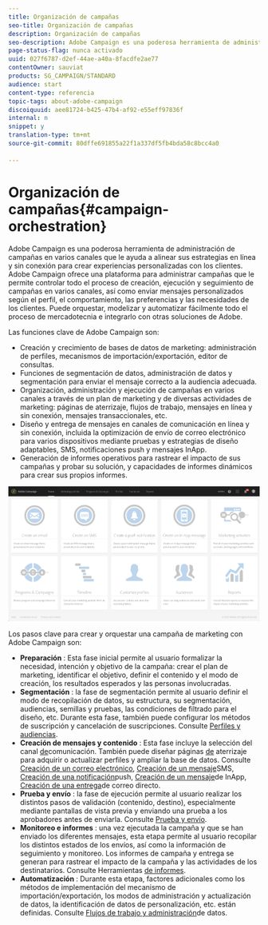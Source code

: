 ```yaml
---
title: Organización de campañas
seo-title: Organización de campañas
description: Organización de campañas
seo-description: Adobe Campaign es una poderosa herramienta de administración de campañas en varios canales que le ayuda a alinear sus estrategias en línea y sin conexión para crear experiencias personalizadas con los clientes.
page-status-flag: nunca activado
uuid: 027f6787-d2ef-44ae-a40a-8facdfe2ae77
contentOwner: sauviat
products: SG_CAMPAIGN/STANDARD
audience: start
content-type: referencia
topic-tags: about-adobe-campaign
discoiquuid: aee81724-b425-47b4-af92-e55eff97836f
internal: n
snippet: y
translation-type: tm+mt
source-git-commit: 80dffe691855a22f1a337df5fb4bda58c8bcc4a0

---
```



# Organización de campañas{#campaign-orchestration}

Adobe Campaign es una poderosa herramienta de administración de campañas en varios canales que le ayuda a alinear sus estrategias en línea y sin conexión para crear experiencias personalizadas con los clientes. Adobe Campaign ofrece una plataforma para administrar campañas que le permite controlar todo el proceso de creación, ejecución y seguimiento de campañas en varios canales, así como enviar mensajes personalizados según el perfil, el comportamiento, las preferencias y las necesidades de los clientes. Puede orquestar, modelizar y automatizar fácilmente todo el proceso de mercadotecnia e integrarlo con otras soluciones de Adobe.

Las funciones clave de Adobe Campaign son:

* Creación y crecimiento de bases de datos de marketing: administración de perfiles, mecanismos de importación/exportación, editor de consultas.
* Funciones de segmentación de datos, administración de datos y segmentación para enviar el mensaje correcto a la audiencia adecuada.
* Organización, administración y ejecución de campañas en varios canales a través de un plan de marketing y de diversas actividades de marketing: páginas de aterrizaje, flujos de trabajo, mensajes en línea y sin conexión, mensajes transaccionales, etc.
* Diseño y entrega de mensajes en canales de comunicación en línea y sin conexión, incluida la optimización de envío de correo electrónico para varios dispositivos mediante pruebas y estrategias de diseño adaptables, SMS, notificaciones push y mensajes InApp.
* Generación de informes operativos para rastrear el impacto de sus campañas y probar su solución, y capacidades de informes dinámicos para crear sus propios informes.

![](assets/overview_home_page.png)

Los pasos clave para crear y orquestar una campaña de marketing con Adobe Campaign son:

* **Preparación** : Esta fase inicial permite al usuario formalizar la necesidad, intención y objetivo de la campaña: crear el plan de marketing, identificar el objetivo, definir el contenido y el modo de creación, los resultados esperados y las personas involucradas.
* **Segmentación** : la fase de segmentación permite al usuario definir el modo de recopilación de datos, su estructura, su segmentación, audiencias, semillas y pruebas, las condiciones de filtrado para el diseño, etc. Durante esta fase, también puede configurar los métodos de suscripción y cancelación de suscripciones. Consulte [Perfiles y audiencias](../../audiences/using/about-profiles.md).
* **Creación de mensajes y contenido** : Esta fase incluye la selección del canal [de](../../channels/using/discovering-communication-channels.md)comunicación. También puede diseñar páginas [de](../../channels/using/about-landing-page-content-design.md) aterrizaje para adquirir o actualizar perfiles y ampliar la base de datos. Consulte [Creación de un correo electrónico](../../channels/using/creating-an-email.md), [Creación de un mensaje](../../channels/using/creating-an-sms-message.md)SMS, [Creación de una notificación](../../channels/using/preparing-and-sending-a-push-notification.md)push, [Creación de un mensaje](../../channels/using/about-in-app-messaging.md)de InApp, [Creación de una entrega](../../channels/using/creating-the-direct-mail.md)de correo directo.
* **Prueba y envío** : la fase de ejecución permite al usuario realizar los distintos pasos de validación (contenido, destino), especialmente mediante pantallas de vista previa y enviando una prueba a los aprobadores antes de enviarla. Consulte [Prueba y envío](../../sending/using/about-sending-messages-with-campaign.md).
* **Monitoreo e informes** : una vez ejecutada la campaña y que se han enviado los diferentes mensajes, esta etapa permite al usuario recopilar los distintos estados de los envíos, así como la información de seguimiento y monitoreo. Los informes de campaña y entrega se generan para rastrear el impacto de la campaña y las actividades de los destinatarios. Consulte Herramientas [de informes](../../reporting/using/about-dynamic-reports.md).
* **Automatización** : Durante esta etapa, factores adicionales como los métodos de implementación del mecanismo de importación/exportación, los modos de administración y actualización de datos, la identificación de datos de personalización, etc. están definidas. Consulte [Flujos de trabajo y administración](../../automating/using/workflow-data-and-processes.md)de datos.

